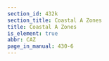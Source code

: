 ```yaml
---
section_id: 432k
section_title: Coastal A Zones
title: Coastal A Zones
is_element: true
abbr: CAZ
page_in_manual: 430-6
---
```


